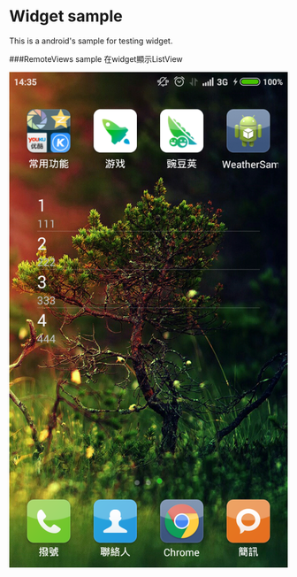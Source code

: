 Widget sample
===================================
This is a android's sample for testing widget.

###RemoteViews sample
在widget顯示ListView



![github](https://github.com/DeanHuangTW/Android_WidgetSample/blob/listView/screenshot.png "github")
